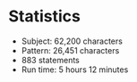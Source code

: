 # Statistics

<!-- %% svg-grid: none -->

* Subject: 62,200 characters
* Pattern: 26,451 characters
* 883 statements
* Run time: 5 hours 12 minutes
